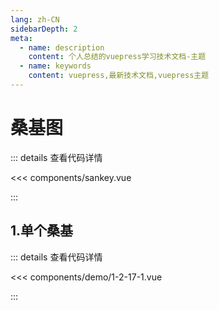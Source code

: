 ```yaml
---
lang: zh-CN
sidebarDepth: 2
meta:
  - name: description
    content: 个人总结的vuepress学习技术文档-主题
  - name: keywords
    content: vuepress,最新技术文档,vuepress主题
---
```


# 桑基图

::: details 查看代码详情

<<< components/sankey.vue

:::
## 1.单个桑基

  <Container url="https://zhoubichuan.com/resume/?type=echarts&name=1-2-17-1.vue" />

::: details 查看代码详情

<<< components/demo/1-2-17-1.vue

:::